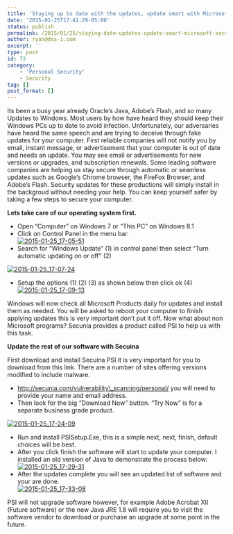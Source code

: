 ```yaml
---
title: 'Staying up to date with the updates, update smart with Microsoft and Secunia'
date: '2015-01-25T17:41:29-05:00'
status: publish
permalink: /2015/01/25/staying-date-updates-update-smart-microsoft-secunia
author: ryan@dss-i.com
excerpt: ''
type: post
id: 72
category:
    - 'Personal Security'
    - Security
tag: []
post_format: []
---
```

Its been a busy year already Oracle’s Java, Adobe’s Flash, and so many Updates to Windows. Most users by how have heard they should keep their Windows PCs up to date to avoid infection. Unfortunately, our adversaries have heard the same speech and are trying to deceive through fake updates for your computer. First reliable companies will not notify you by email, instant message, or advertisement that your computer is out of date and needs an update. You may see email or advertisements for new versions or upgrades, and subscription renewals. Some leading software companies are helping us stay secure through automatic or seamless updates such as Google’s Chrome browser, the FireFox Browser, and Adobe’s Flash. Security updates for these productions will simply install in the backgroud without needing your help. You can keep yourself safer by taking a few steps to secure your computer.

**Lets take care of our operating system first.**

- Open “Computer” on Windows 7 or “This PC” on Windows 8.1
- Click on Control Panel in the menu bar.  
  [![2015-01-25_17-05-51](https://i0.wp.com/www.rfaircloth.com/wp-content/uploads/2015/01/2015-01-25_17-05-51.png?resize=1100%2C81)](https://i0.wp.com/www.rfaircloth.com/wp-content/uploads/2015/01/2015-01-25_17-05-51.png)
- Search for “Windows Update” (1) in control panel then select “Turn automatic updating on or off” (2)

[![2015-01-25_17-07-24](https://i0.wp.com/www.rfaircloth.com/wp-content/uploads/2015/01/2015-01-25_17-07-24.png?resize=1100%2C527)](https://i0.wp.com/www.rfaircloth.com/wp-content/uploads/2015/01/2015-01-25_17-07-24.png)

- Setup the options (1) (2) (3) as shown below then click ok (4)  
  [![2015-01-25_17-09-13](https://i0.wp.com/www.rfaircloth.com/wp-content/uploads/2015/01/2015-01-25_17-09-13.png?resize=1100%2C527)](https://i0.wp.com/www.rfaircloth.com/wp-content/uploads/2015/01/2015-01-25_17-09-13.png)

Windows will now check all Microsoft Products daily for updates and install them as needed. You will be asked to reboot your computer to finish applying updates this is very important don’t put it off. Now what about non Microsoft programs? Secunia provides a product called PSI to help us with this task.

**Update the rest of our software with Secuina**

First download and install Secuina PSI it is very important for you to download from this link. There are a number of sites offering versions modified to include malware.

- http://secunia.com/vulnerability\_scanning/personal/ you will need to provide your name and email address.
- Then look for the big “Download Now” button. “Try Now” is for a separate business grade product.

[![2015-01-25_17-24-09](https://i0.wp.com/www.rfaircloth.com/wp-content/uploads/2015/01/2015-01-25_17-24-09.png?resize=735%2C235)](https://i0.wp.com/www.rfaircloth.com/wp-content/uploads/2015/01/2015-01-25_17-24-09.png)

- Run and install PSISetup.Exe, this is a simple next, next, finish, default choices will be best.
- After you click finish the software will start to update your computer. I installed an old version of Java to demonstrate the process below:  
  [![2015-01-25_17-29-31](https://i0.wp.com/www.rfaircloth.com/wp-content/uploads/2015/01/2015-01-25_17-29-31.png?resize=859%2C676)](https://i0.wp.com/www.rfaircloth.com/wp-content/uploads/2015/01/2015-01-25_17-29-31.png)
- After the updates complete you will see an updated list of software and your are done.  
  [![2015-01-25_17-33-08](https://i0.wp.com/www.rfaircloth.com/wp-content/uploads/2015/01/2015-01-25_17-33-08.png?resize=1053%2C805)](https://i0.wp.com/www.rfaircloth.com/wp-content/uploads/2015/01/2015-01-25_17-33-08.png)

PSI will not upgrade software however, for example Adobe Acrobat XII (Future software) or the new Java JRE 1.8 will require you to visit the software vendor to download or purchase an upgrade at some point in the future.